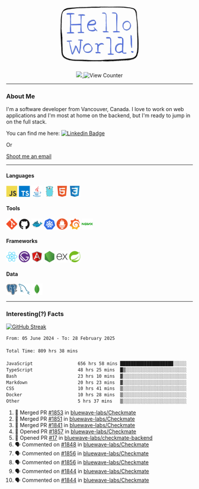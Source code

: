 <div align="center">
    <img src="./img/hello_world.webp" height="200px" width="">
    <div>
        <a href="https://www.linkedin.com/in/ajhollid">
            <img src="https://img.shields.io/badge/LinkedIn-blue"/>
        </a>
        <img src="https://komarev.com/ghpvc/?username=ajhollid&color=yellow" alt="View Counter">
    </div>
</div>

---

### About Me

I'm a software developer from Vancouver, Canada. I love to work on web applications and I'm most at home on the backend, but I'm ready to jump in on the full stack.

You can find me here: [![Linkedin Badge](https://img.shields.io/badge/-ajhollid-blue?style=flat&logo=Linkedin&logoColor=white)](https://www.linkedin.com/in/ajhollid)

Or

[Shoot me an email](mailto:ajhollid@gmail.com)

---

#### Languages

<div>
    <img src="./img/devicons/javascript-original.svg" width=30 height=30 alt="JavaScript">
    <img src="/img/devicons/typescript-original.svg" width=30 height=30 alt="TypeScript">
    <img src="./img/devicons/java-original.svg" width=30 height=30 alt="Java">
    <img src="./img/devicons/go-original.svg" width=30 height=30 alt="Golang">
    <img src="./img/devicons/html5-original.svg" width=30 height=30 alt="HTML 5">
    <img src="./img/devicons/css3-original.svg" width=30 height=30 alt="CSS 3">
</div>

#### Tools

<div>
    <img src="./img/devicons/git-original.svg" width=30 height=30 alt="Git">
    <img src="./img/devicons/github-original.svg" width=30 height=30 alt="Github">
    <img src="./img/devicons/docker-original.svg" width=30 
    height=30 alt="Docker">
    <img src="./img/devicons/kubernetes-original.svg" width=30 height=30 alt="K8">
    <img src="./img/devicons/prometheus-original.svg" width=30 height=30 alt="Prometheus">
    <img src="./img/devicons/grafana-original.svg" width=30 height=30 alt="Grafana">
    <img src="./img/devicons/nginx-original.svg" width=30 height=30 alt="Nginx">
</div>

#### Frameworks

<div>
    <img src="./img/devicons/react-original.svg" width=30 height=30 alt="React">
    <img src="./img/devicons/gatsby-original.svg" width=30 height=30 alt="Gatsby">
    <img src="./img/devicons/angularjs-original.svg" width=30 height=30 alt="AngularJS">
    <img src="./img/devicons/nodejs-original.svg" width=30 height=30 alt="NodeJS">
    <img src="./img/devicons/express-original.svg" width=30 height=30 alt="Express">
    <img src="./img/devicons/spring-original.svg" width=30 height=30 alt="Spring">
</div>

#### Data

<div>
    <img src="./img/devicons/postgresql-original.svg" width=30 height=30 alt="Postgresql">
    <img src="./img/devicons/mysql-original.svg" width=30 height=30 alt="Mysql">
    <img src="./img/devicons/mongodb-original.svg" width=30 height=30 alt="MongoDB">
</div>

---

### Interesting(?) Facts

[![GitHub Streak](http://github-readme-streak-stats.herokuapp.com?user=ajhollid)](https://git.io/streak-stats)

 <!--START_SECTION:waka-->

```txt
From: 05 June 2024 - To: 28 February 2025

Total Time: 809 hrs 38 mins

JavaScript                 656 hrs 58 mins ████████████████████░░░░░   80.58 %
TypeScript                 48 hrs 25 mins  █▒░░░░░░░░░░░░░░░░░░░░░░░   05.94 %
Bash                       23 hrs 10 mins  ▓░░░░░░░░░░░░░░░░░░░░░░░░   02.84 %
Markdown                   20 hrs 23 mins  ▓░░░░░░░░░░░░░░░░░░░░░░░░   02.50 %
CSS                        10 hrs 41 mins  ▒░░░░░░░░░░░░░░░░░░░░░░░░   01.31 %
Docker                     10 hrs 28 mins  ▒░░░░░░░░░░░░░░░░░░░░░░░░   01.28 %
Other                      5 hrs 37 mins   ▒░░░░░░░░░░░░░░░░░░░░░░░░   00.69 %
```

<!--END_SECTION:waka-->


<!--START_SECTION:activity-->
1. 🎉 Merged PR [#1853](https://github.com/bluewave-labs/Checkmate/pull/1853) in [bluewave-labs/Checkmate](https://github.com/bluewave-labs/Checkmate)
2. 🎉 Merged PR [#1851](https://github.com/bluewave-labs/Checkmate/pull/1851) in [bluewave-labs/Checkmate](https://github.com/bluewave-labs/Checkmate)
3. 🎉 Merged PR [#1841](https://github.com/bluewave-labs/Checkmate/pull/1841) in [bluewave-labs/Checkmate](https://github.com/bluewave-labs/Checkmate)
4. 💪 Opened PR [#1857](https://github.com/bluewave-labs/Checkmate/pull/1857) in [bluewave-labs/Checkmate](https://github.com/bluewave-labs/Checkmate)
5. 💪 Opened PR [#17](https://github.com/bluewave-labs/checkmate-backend/pull/17) in [bluewave-labs/checkmate-backend](https://github.com/bluewave-labs/checkmate-backend)
6. 🗣 Commented on [#1848](https://github.com/bluewave-labs/Checkmate/issues/1848#issuecomment-2692811500) in [bluewave-labs/Checkmate](https://github.com/bluewave-labs/Checkmate)
7. 🗣 Commented on [#1856](https://github.com/bluewave-labs/Checkmate/issues/1856#issuecomment-2692800724) in [bluewave-labs/Checkmate](https://github.com/bluewave-labs/Checkmate)
8. 🗣 Commented on [#1856](https://github.com/bluewave-labs/Checkmate/issues/1856#issuecomment-2692798874) in [bluewave-labs/Checkmate](https://github.com/bluewave-labs/Checkmate)
9. 🗣 Commented on [#1844](https://github.com/bluewave-labs/Checkmate/issues/1844#issuecomment-2692344415) in [bluewave-labs/Checkmate](https://github.com/bluewave-labs/Checkmate)
10. 🗣 Commented on [#1844](https://github.com/bluewave-labs/Checkmate/issues/1844#issuecomment-2692281275) in [bluewave-labs/Checkmate](https://github.com/bluewave-labs/Checkmate)
<!--END_SECTION:activity-->
